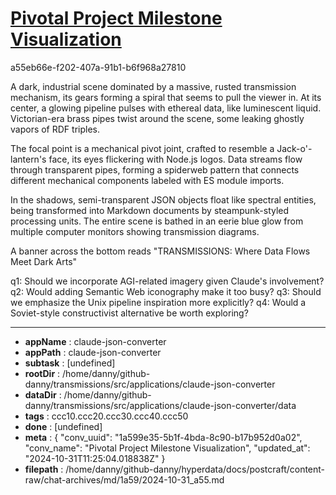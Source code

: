 # [Pivotal Project Milestone Visualization](https://claude.ai/chat/1a599e35-5b1f-4bda-8c90-b17b952d0a02)

a55eb66e-f202-407a-91b1-b6f968a27810

 A dark, industrial scene dominated by a massive, rusted transmission mechanism, its gears forming a spiral that seems to pull the viewer in. At its center, a glowing pipeline pulses with ethereal data, like luminescent liquid. Victorian-era brass pipes twist around the scene, some leaking ghostly vapors of RDF triples.

The focal point is a mechanical pivot joint, crafted to resemble a Jack-o'-lantern's face, its eyes flickering with Node.js logos. Data streams flow through transparent pipes, forming a spiderweb pattern that connects different mechanical components labeled with ES module imports.

In the shadows, semi-transparent JSON objects float like spectral entities, being transformed into Markdown documents by steampunk-styled processing units. The entire scene is bathed in an eerie blue glow from multiple computer monitors showing transmission diagrams.

A banner across the bottom reads "TRANSMISSIONS: Where Data Flows Meet Dark Arts"

q1: Should we incorporate AGI-related imagery given Claude's involvement?
q2: Would adding Semantic Web iconography make it too busy?
q3: Should we emphasize the Unix pipeline inspiration more explicitly?
q4: Would a Soviet-style constructivist alternative be worth exploring?

---

* **appName** : claude-json-converter
* **appPath** : claude-json-converter
* **subtask** : [undefined]
* **rootDir** : /home/danny/github-danny/transmissions/src/applications/claude-json-converter
* **dataDir** : /home/danny/github-danny/transmissions/src/applications/claude-json-converter/data
* **tags** : ccc10.ccc20.ccc30.ccc40.ccc50
* **done** : [undefined]
* **meta** : {
  "conv_uuid": "1a599e35-5b1f-4bda-8c90-b17b952d0a02",
  "conv_name": "Pivotal Project Milestone Visualization",
  "updated_at": "2024-10-31T11:25:04.018838Z"
}
* **filepath** : /home/danny/github-danny/hyperdata/docs/postcraft/content-raw/chat-archives/md/1a59/2024-10-31_a55.md